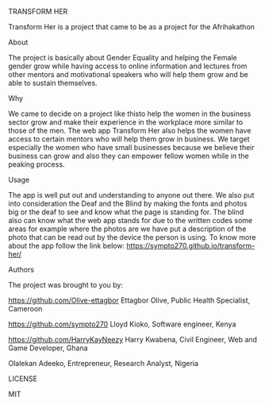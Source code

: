 TRANSFORM HER


Transform Her is a project that came to be as a project for the Afrihakathon

About


The project is basically about Gender Equality and helping the Female gender grow while having access to online information and lectures from other mentors and motivational speakers who will help them grow and be able to sustain themselves.

Why


We came to decide on a project like thisto help the women in the business sector grow and make their experience in the workplace more similar to those of the men.
The web app Transform Her also helps the women have access to certain mentors who will help them grow in business. 
We target especially the women who have small businesses because we believe their business can grow and also they can empower fellow women while in the peaking process.

Usage


The app is well put out and understanding to anyone out there. 
We also put into consideration the Deaf and the Blind by making the fonts and photos big or the deaf to see and know what the page is standing for. The blind also can know what the web app stands for due to the written codes some areas for example where the photos are we have put a description of the photo that can be read out by the device the person is using.
To know more about the app follow the link below:
https://sympto270.github.io/transform-her/



Authors


The project was brought to you by:

https://github.com/Olive-ettagbor Ettagbor Olive, Public Health Specialist, Cameroon

https://github.com/sympto270 Lloyd Kioko, Software engineer, Kenya

https://github.com/HarryKayNeezy Harry Kwabena, Civil Engineer, Web and Game Developer, Ghana

Olalekan Adeeko, Entrepreneur, Research Analyst, Nigeria

LICENSE

MIT